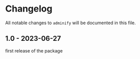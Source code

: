 # Changelog

All notable changes to `adminify` will be documented in this file.

## 1.0 - 2023-06-27

first release of the package
